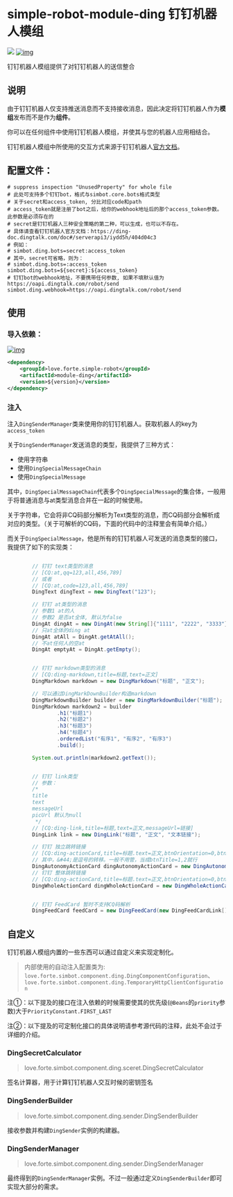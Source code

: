 # simple-robot-module-ding 钉钉机器人模组
[![](https://img.shields.io/badge/simple--robot-module-green)](https://github.com/ForteScarlet/simple-robot-core)  [![img](https://img.shields.io/maven-central/v/love.forte.simple-robot/module-ding)](https://repo1.maven.org/maven2/love/forte/simple-robot/module-ding/)

钉钉机器人模组提供了对钉钉机器人的送信整合

## 说明

由于钉钉机器人仅支持推送消息而不支持接收消息，因此决定将钉钉机器人作为**模组**发布而不是作为**组件**。

你可以在任何组件中使用钉钉机器人模组，并使其与您的机器人应用相结合。

钉钉机器人模组中所使用的交互方式来源于钉钉机器人[官方文档](https://ding-doc.dingtalk.com/doc#/serverapi3/iydd5h)。


## 配置文件：
```properties
# suppress inspection "UnusedProperty" for whole file
# 此处可支持多个钉钉bot，格式与simbot.core.bots格式类型
# 关于secret和access_token, 分比对应code和path
# access_token就是注册了bot之后，给你的webhook地址后的那个access_token参数。此参数是必须存在的
# secret是钉钉机器人三种安全策略的第二种，可以生成，也可以不存在。
# 具体请查看钉钉机器人官方文档：https://ding-doc.dingtalk.com/doc#/serverapi3/iydd5h/404d04c3
# 例如：
# simbot.ding.bots=secret:access_token
# 其中，secret可省略，则为：
# simbot.ding.bots=:access_token
simbot.ding.bots=${secret}:${access_token}
# 钉钉bot的webhook地址，不要携带任何参数, 如果不填默认值为 https://oapi.dingtalk.com/robot/send
simbot.ding.webhook=https://oapi.dingtalk.com/robot/send
```


## 使用

### 导入依赖：

[![img](https://img.shields.io/maven-central/v/love.forte.simple-robot/module-ding)](https://repo1.maven.org/maven2/love/forte/simple-robot/module-ding/)

```xml
<dependency>
    <groupId>love.forte.simple-robot</groupId>
    <artifactId>module-ding</artifactId>
    <version>${version}</version>
</dependency>
```

### 注入
注入`DingSenderManager`类来使用你的钉钉机器人。获取机器人的key为`access_token`


关于`DingSenderManager`发送消息的类型，我提供了三种方式：
- 使用字符串
- 使用`DingSpecialMessageChain`
- 使用`DingSpecialMessage`

其中，`DingSpecialMessageChain`代表多个`DingSpecialMessage`的集合体，一般用于将普通消息与at类型消息合并在一起的时候使用。

关于字符串，它会将非CQ码部分解析为Text类型的消息，而CQ码部分会解析成对应的类型。（关于可解析的CQ码，下面的代码中的注释里会有简单介绍。）

而关于`DingSpecialMessage`，他是所有的钉钉机器人可发送的消息类型的接口，我提供了如下的实现类：

```java

        // 钉钉 text类型的消息
        // [CQ:at,qq=123,all,456,789]
        // 或者
        // [CQ:at,code=123,all,456,789]
        DingText dingText = new DingText("123");

        // 钉钉 at类型的消息
        // 参数1 at的人
        // 参数2 是否at全体, 默认为false
        DingAt dingAt = new DingAt(new String[]{"1111", "2222", "3333"});
        // 只at全体的ding at
        DingAt atAll = DingAt.getAtAll();
        // 不at任何人的空at
        DingAt emptyAt = DingAt.getEmpty();


        // 钉钉 markdown类型的消息
        // [CQ:ding-markdown,title=标题,text=正文]
        DingMarkdown markdown = new DingMarkdown("标题", "正文");

        // 可以通过DingMarkDownBuilder构造markdown
        DingMarkdownBuilder builder = new DingMarkdownBuilder("标题");
        DingMarkdown markdown2 = builder
                .h1("标题1")
                .h2("标题2")
                .h3("标题3")
                .h4("标题4")
                .orderedList("有序1", "有序2", "有序3")
                .build();

        System.out.println(markdown2.getText());


        // 钉钉 link类型
        // 参数：
        /*
        title
        text
        messageUrl
        picUrl 默认为null
         */
        // [CQ:ding-link,title=标题,text=正文,messageUrl=链接]
        DingLink link = new DingLink("标题", "正文", "文本链接");

        // 钉钉 独立跳转链接
        // [CQ:ding-actionCard,title=标题.text=正文,btnOrientation=0,btnTitle=t1&#44;t2,btnUrl=url1&#44;url2]
        // 其中，&#44;是逗号的转移。一般不用管，当成btnTitle=1,2就行
        DingAutonomyActionCard dingAutonomyActionCard = new DingAutonomyActionCard("title", "text", "1", new DingAutonomyActionCardButtons[]{new DingAutonomyActionCardButtons("标题", "链接")});
        // 钉钉 整体跳转链接
        // [CQ:ding-actionCard,title=标题.text=正文,btnOrientation=0,btnTitle=t1,btnUrl=url1]
        DingWholeActionCard dingWholeActionCard = new DingWholeActionCard("title", "text", "1", "button title", "button url");


        // 钉钉 FeedCard 暂时不支持CQ码解析
        DingFeedCard feedCard = new DingFeedCard(new DingFeedCardLink[]{new DingFeedCardLink("标题", "图片链接", "跳转链接")});

```


## 自定义

钉钉机器人模组内置的一些东西可以通过自定义来实现定制化。

> 内部使用的自动注入配置类为: `love.forte.simbot.component.ding.DingComponentConfiguration`、`love.forte.simbot.component.ding.TemporaryHttpClientConfiguration`

注①：以下提及的接口在注入依赖的时候需要使其的优先级(`@Beans`的`priority`参数)大于`PriorityConstant.FIRST_LAST`

注②：以下提及的可定制化接口的具体说明请参考源代码的注释，此处不会过于详细的介绍。

### DingSecretCalculator
> love.forte.simbot.component.ding.sceret.DingSecretCalculator

签名计算器，用于计算钉钉机器人交互时候的密钥签名


### DingSenderBuilder
> love.forte.simbot.component.ding.sender.DingSenderBuilder

接收参数并构建`DingSender`实例的构建器。


### DingSenderManager
> love.forte.simbot.component.ding.sender.DingSenderManager

最终得到的`DingSenderManager`实例。不过一般通过定义`DingSenderBuilder`即可实现大部分的需求。






